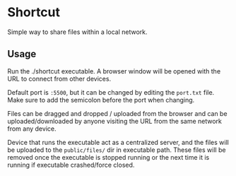 # Shortcut

Simple way to share files within a local network. 

## Usage

Run the ./shortcut executable. A browser window will be opened with the URL to connect from other devices. 

Default port is `:5500`, but it can be changed by editing the `port.txt` file. Make sure to add the semicolon before the port when changing.

Files can be dragged and dropped / uploaded from the browser and can be uploaded/downloaded by anyone visiting the URL from the same network from any device. 

Device that runs the executable act as a centralized server, and the files will be uploaded to the `public/files/` dir in executable path. These files will be removed once the executable is stopped running or the next time it is running if executable crashed/force closed.
